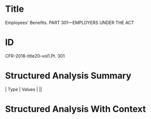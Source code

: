 # Title

 Employees' Benefits. PART 301—EMPLOYERS UNDER THE ACT


# ID

 CFR-2018-title20-vol1.Pt. 301


# Structured Analysis Summary

| Type   | Values   |
||


# Structured Analysis With Context

 


